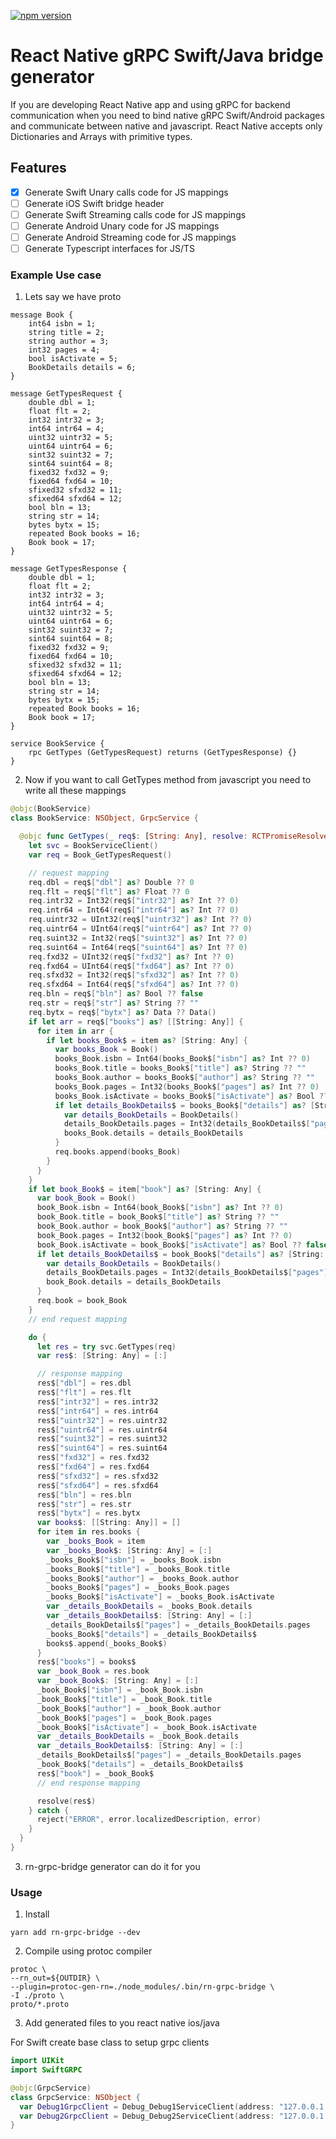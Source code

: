 [![npm version](https://badge.fury.io/js/rn-grpc-bridge.svg)](https://badge.fury.io/js/rn-grpc-bridge)

# React Native gRPC Swift/Java bridge generator
If you are developing React Native app and using gRPC for backend communication when you need to bind native gRPC Swift/Android packages and communicate between native and javascript.
React Native accepts only Dictionaries and Arrays with primitive types.

## Features

- [x] Generate Swift Unary calls code for JS mappings
- [ ] Generate iOS Swift bridge header
- [ ] Generate Swift Streaming calls code for JS mappings
- [ ] Generate Android Unary code for JS mappings
- [ ] Generate Android Streaming code for JS mappings
- [ ] Generate Typescript interfaces for JS/TS

### Example Use case

1. Lets say we have proto
```
message Book {
    int64 isbn = 1;
    string title = 2;
    string author = 3;
    int32 pages = 4;
    bool isActivate = 5;
    BookDetails details = 6;
}

message GetTypesRequest {
    double dbl = 1;
    float flt = 2;
    int32 intr32 = 3;
    int64 intr64 = 4;
    uint32 uintr32 = 5;
    uint64 uintr64 = 6;
    sint32 suint32 = 7;
    sint64 suint64 = 8;
    fixed32	fxd32 = 9;
    fixed64	fxd64 = 10;
    sfixed32 sfxd32 = 11;
    sfixed64 sfxd64 = 12;
    bool bln = 13;
    string str = 14;
    bytes bytx = 15;
    repeated Book books = 16;
    Book book = 17;
}

message GetTypesResponse {
    double dbl = 1;
    float flt = 2;
    int32 intr32 = 3;
    int64 intr64 = 4;
    uint32 uintr32 = 5;
    uint64 uintr64 = 6;
    sint32 suint32 = 7;
    sint64 suint64 = 8;
    fixed32	fxd32 = 9;
    fixed64	fxd64 = 10;
    sfixed32 sfxd32 = 11;
    sfixed64 sfxd64 = 12;
    bool bln = 13;
    string str = 14;
    bytes bytx = 15;
    repeated Book books = 16;
    Book book = 17;
}

service BookService {
    rpc GetTypes (GetTypesRequest) returns (GetTypesResponse) {}
}

```

2. Now if you want to call GetTypes method from javascript you need to write all these mappings

```swift
@objc(BookService)
class BookService: NSObject, GrpcService {

  @objc func GetTypes(_ req$: [String: Any], resolve: RCTPromiseResolveBlock, reject: RCTPromiseRejectBlock) -> Void {
    let svc = BookServiceClient()
    var req = Book_GetTypesRequest()

    // request mapping
    req.dbl = req$["dbl"] as? Double ?? 0
    req.flt = req$["flt"] as? Float ?? 0
    req.intr32 = Int32(req$["intr32"] as? Int ?? 0)
    req.intr64 = Int64(req$["intr64"] as? Int ?? 0)
    req.uintr32 = UInt32(req$["uintr32"] as? Int ?? 0)
    req.uintr64 = UInt64(req$["uintr64"] as? Int ?? 0)
    req.suint32 = Int32(req$["suint32"] as? Int ?? 0)
    req.suint64 = Int64(req$["suint64"] as? Int ?? 0)
    req.fxd32 = UInt32(req$["fxd32"] as? Int ?? 0)
    req.fxd64 = UInt64(req$["fxd64"] as? Int ?? 0)
    req.sfxd32 = Int32(req$["sfxd32"] as? Int ?? 0)
    req.sfxd64 = Int64(req$["sfxd64"] as? Int ?? 0)
    req.bln = req$["bln"] as? Bool ?? false
    req.str = req$["str"] as? String ?? ""
    req.bytx = req$["bytx"] as? Data ?? Data()
    if let arr = req$["books"] as? [[String: Any]] {
      for item in arr {
        if let books_Book$ = item as? [String: Any] {
          var books_Book = Book()
          books_Book.isbn = Int64(books_Book$["isbn"] as? Int ?? 0)
          books_Book.title = books_Book$["title"] as? String ?? ""
          books_Book.author = books_Book$["author"] as? String ?? ""
          books_Book.pages = Int32(books_Book$["pages"] as? Int ?? 0)
          books_Book.isActivate = books_Book$["isActivate"] as? Bool ?? false
          if let details_BookDetails$ = books_Book$["details"] as? [String: Any] {
            var details_BookDetails = BookDetails()
            details_BookDetails.pages = Int32(details_BookDetails$["pages"] as? Int ?? 0)
            books_Book.details = details_BookDetails
          }
          req.books.append(books_Book)
        }
      }
    }
    if let book_Book$ = item["book"] as? [String: Any] {
      var book_Book = Book()
      book_Book.isbn = Int64(book_Book$["isbn"] as? Int ?? 0)
      book_Book.title = book_Book$["title"] as? String ?? ""
      book_Book.author = book_Book$["author"] as? String ?? ""
      book_Book.pages = Int32(book_Book$["pages"] as? Int ?? 0)
      book_Book.isActivate = book_Book$["isActivate"] as? Bool ?? false
      if let details_BookDetails$ = book_Book$["details"] as? [String: Any] {
        var details_BookDetails = BookDetails()
        details_BookDetails.pages = Int32(details_BookDetails$["pages"] as? Int ?? 0)
        book_Book.details = details_BookDetails
      }
      req.book = book_Book
    }
    // end request mapping

    do {
      let res = try svc.GetTypes(req)
      var res$: [String: Any] = [:]

      // response mapping
      res$["dbl"] = res.dbl
      res$["flt"] = res.flt
      res$["intr32"] = res.intr32
      res$["intr64"] = res.intr64
      res$["uintr32"] = res.uintr32
      res$["uintr64"] = res.uintr64
      res$["suint32"] = res.suint32
      res$["suint64"] = res.suint64
      res$["fxd32"] = res.fxd32
      res$["fxd64"] = res.fxd64
      res$["sfxd32"] = res.sfxd32
      res$["sfxd64"] = res.sfxd64
      res$["bln"] = res.bln
      res$["str"] = res.str
      res$["bytx"] = res.bytx
      var books$: [[String: Any]] = []
      for item in res.books {
        var _books_Book = item
        var _books_Book$: [String: Any] = [:]
        _books_Book$["isbn"] = _books_Book.isbn
        _books_Book$["title"] = _books_Book.title
        _books_Book$["author"] = _books_Book.author
        _books_Book$["pages"] = _books_Book.pages
        _books_Book$["isActivate"] = _books_Book.isActivate
        var _details_BookDetails = _books_Book.details
        var _details_BookDetails$: [String: Any] = [:]
        _details_BookDetails$["pages"] = _details_BookDetails.pages
        _books_Book$["details"] = _details_BookDetails$
        books$.append(_books_Book$)
      }
      res$["books"] = books$
      var _book_Book = res.book
      var _book_Book$: [String: Any] = [:]
      _book_Book$["isbn"] = _book_Book.isbn
      _book_Book$["title"] = _book_Book.title
      _book_Book$["author"] = _book_Book.author
      _book_Book$["pages"] = _book_Book.pages
      _book_Book$["isActivate"] = _book_Book.isActivate
      var _details_BookDetails = _book_Book.details
      var _details_BookDetails$: [String: Any] = [:]
      _details_BookDetails$["pages"] = _details_BookDetails.pages
      _book_Book$["details"] = _details_BookDetails$
      res$["book"] = _book_Book$
      // end response mapping

      resolve(res$)
    } catch {
      reject("ERROR", error.localizedDescription, error)
    }
  }
}
```

3. rn-grpc-bridge generator can do it for you

### Usage

1. Install
```
yarn add rn-grpc-bridge --dev
```

2. Compile using protoc compiler
```shell
protoc \
--rn_out=${OUTDIR} \
--plugin=protoc-gen-rn=./node_modules/.bin/rn-grpc-bridge \
-I ./proto \
proto/*.proto
```

3. Add generated files to you react native ios/java

For Swift create base class to setup grpc clients
```swift
import UIKit
import SwiftGRPC

@objc(GrpcService)
class GrpcService: NSObject {
  var Debug1GrpcClient = Debug_Debug1ServiceClient(address: "127.0.0.1:50051", secure: false)
  var Debug2GrpcClient = Debug_Debug2ServiceClient(address: "127.0.0.1:50051", secure: false)
}

```

